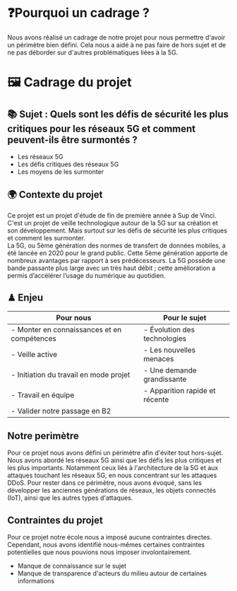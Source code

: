 # ❓Pourquoi un cadrage ?  
Nous avons réalisé un cadrage de notre projet pour nous permettre d'avoir un périmètre bien défini. Cela nous a aidé à ne pas faire de hors sujet et de ne pas déborder sur d'autres problématiques liées à la 5G.

# 🖼 Cadrage du projet 

## 📚 Sujet : **Quels sont les défis de sécurité les plus critiques pour les réseaux 5G et comment peuvent-ils être surmontés ?**
- Les réseaux 5G
- Les défis critiques des réseaux 5G
- Les moyens de les surmonter



## 🌍 Contexte du projet
Ce projet est un projet d'étude de fin de première année à Sup de Vinci. C'est un projet de veille technologique autour de la 5G sur sa création et son développement. Mais surtout sur les défis de sécurité les plus critiques et comment les surmonter.   
La 5G, ou 5ème génération des normes de transfert de données mobiles, a été lancée en 2020 pour le grand public. Cette 5ème génération apporte de nombreux avantages par rapport à ses prédécesseurs. La 5G possède une bande passante plus large avec un très haut débit ; cette amélioration a permis d’accélérer l’usage du numérique au quotidien.  


## ♟ Enjeu  

| Pour nous                                       | Pour le sujet                         |
|------------------------------------------------|---------------------------------------|
| - Monter en connaissances et en compétences    | - Évolution des technologies          |
| - Veille active                                 | - Les nouvelles menaces               |
| - Initiation du travail en mode projet          | - Une demande grandissante            |
| - Travail en équipe                             | - Apparition rapide et récente        |
| - Valider notre passage en B2                   |                                       |  

##  Notre perimètre  
Pour ce projet nous avons défini un périmètre afin d'éviter tout hors-sujet. Nous avons abordé les réseaux 5G ainsi que les défis les plus critiques et les plus importants. Notamment ceux liés à l'architecture de la 5G et aux attaques touchant les réseaux 5G, en nous concentrant sur les attaques DDoS. Pour rester dans ce périmètre, nous avons évoqué, sans les  développer les anciennes générations de réseaux, les objets connectés (IoT), ainsi que les autres types d'attaques. 

## Contraintes du projet  
Pour ce projet notre école nous a imposé aucune contraintes directes. Cependant, nous avons identifié nous-mêmes certaines contraintes potentielles que nous pouvions nous imposer involontairement. 
- Manque de connaissance sur le sujet 
- Manque de transparence d'acteurs du milieu autour de certaines informations




